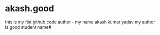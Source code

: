 # akash.good
this is my fist github code
 author - my name akash kumar yadav
 my author is good student name#
